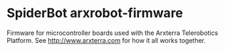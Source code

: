 SpiderBot arxrobot-firmware
=================

Firmware for microcontroller boards used with the Arxterra Telerobotics Platform.  See http://www.arxterra.com for how it all works together.
